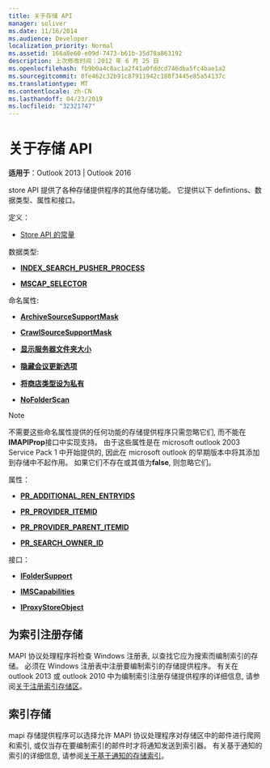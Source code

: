 ```yaml
---
title: 关于存储 API
manager: soliver
ms.date: 11/16/2014
ms.audience: Developer
localization_priority: Normal
ms.assetid: 166a8e60-e09d-7473-b61b-35d78a863192
description: 上次修改时间：2012 年 6 月 25 日
ms.openlocfilehash: fb9b0a4c8ac1a2f41a0fddcd746dba5fc4bae1a2
ms.sourcegitcommit: 8fe462c32b91c87911942c188f3445e85a54137c
ms.translationtype: MT
ms.contentlocale: zh-CN
ms.lasthandoff: 04/23/2019
ms.locfileid: "32321747"
---
```

# <a name="about-the-store-api"></a>关于存储 API

  
  
**适用于**：Outlook 2013 | Outlook 2016 
  
store API 提供了各种存储提供程序的其他存储功能。 它提供以下 defintions、数据类型、属性和接口。
  
定义：
  
- [Store API 的常量](mapi-constants.md)
    
数据类型:
  
- **[INDEX_SEARCH_PUSHER_PROCESS](index_search_pusher_process.md)**
    
- **[MSCAP_SELECTOR](mscap_selector.md)**
    
命名属性:
  
- **[ArchiveSourceSupportMask](archivesourcesupportmask.md)**
    
- **[CrawlSourceSupportMask](crawlsourcesupportmask.md)**
    
- **[显示服务器文件夹大小](display-server-folder-sizes-property.md)**
    
- **[隐藏会议更新选项](hide-meeting-update-option-property.md)**
    
- **[将商店类型设为私有](make-store-type-private-property.md)**
    
- **[NoFolderScan](nofolderscan.md)**
    
> [!NOTE]
> 不需要这些命名属性提供的任何功能的存储提供程序只需忽略它们, 而不能在**IMAPIProp**接口中实现支持。 由于这些属性是在 microsoft outlook 2003 Service Pack 1 中开始提供的, 因此在 microsoft outlook 的早期版本中将其添加到存储中不起作用。 如果它们不存在或其值为**false**, 则忽略它们。 
  
属性：
  
- **[PR_ADDITIONAL_REN_ENTRYIDS](pidtagadditionalrenentryids-canonical-property.md)**
    
- **[PR_PROVIDER_ITEMID](pidtagprovideritemid-canonical-property.md)**
    
- **[PR_PROVIDER_PARENT_ITEMID](pidtagproviderparentitemid-canonical-property.md)**
    
- **[PR_SEARCH_OWNER_ID](pidtagsearchownerid-canonical-property.md)**
    
接口：
  
- **[IFolderSupport](ifoldersupportiunknown.md)**
    
- **[IMSCapabilities](imscapabilitiesiunknown.md)**
    
- **[IProxyStoreObject](iproxystoreobject.md)**
    
## <a name="registering-stores-for-indexing"></a>为索引注册存储

MAPI 协议处理程序将检查 Windows 注册表, 以查找它应为搜索而编制索引的存储。 必须在 Windows 注册表中注册要编制索引的存储提供程序。 有关在 outlook 2013 或 outlook 2010 中为编制索引注册存储提供程序的详细信息, 请参阅[关于注册索引存储区](about-registering-stores-for-indexing.md)。
  
## <a name="indexing-stores"></a>索引存储

mapi 存储提供程序可以选择允许 MAPI 协议处理程序对存储区中的邮件进行爬网和索引, 或仅当存在要编制索引的邮件时才将通知发送到索引器。 有关基于通知的索引的详细信息, 请参阅[关于基于通知的存储索引](about-notification-based-store-indexing.md)。
  

